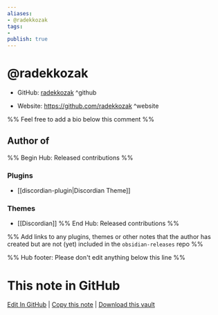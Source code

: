 ```yaml
---
aliases:
- @radekkozak
tags:
- 
publish: true
---
```


# @radekkozak

- GitHub: [radekkozak](https://github.com/radekkozak/) ^github
<!-- - Discord: `@` ^discord-->
- Website: <https://github.com/radekkozak> ^website
<!-- - [[Publish sites|Publish site]]: ^publish-->

%% Feel free to add a bio below this comment %%


## Author of

%% Begin Hub: Released contributions %%
### Plugins
- [[discordian-plugin|Discordian Theme]]

### Themes
- [[Discordian]]
%% End Hub: Released contributions %%

%% Add links to any plugins, themes or other notes that the author has created but are not (yet) included in the `obsidian-releases` repo %%

<!--
### Unlisted plugins
-->

<!--
### Others

- 
-->

<!--
## Sponsor this author

- [[GitHub sponsors]]: [Sponsor @radekkozak on GitHub Sponsors](https://github.com/sponsors/radekkozak) ^github-sponsor
- [[Buy me a coffee]]: ^buy-me-a-coffee
- [[PayPal]]: ^paypal
- [[Patreon]]: ^patreon

-->

<!--
## Follow this author

- [[YouTube Channels|On YouTube]]: ^youtube
- Twitter: ^twitter
- ...
-->

%% Hub footer: Please don't edit anything below this line %%

# This note in GitHub

<span class="git-footer">[Edit In GitHub](https://github.dev/obsidian-community/obsidian-hub/blob/main/01%20-%20Community/People/radekkozak.md "git-hub-edit-note") | [Copy this note](https://raw.githubusercontent.com/obsidian-community/obsidian-hub/main/01%20-%20Community/People/radekkozak.md "git-hub-copy-note") | [Download this vault](https://github.com/obsidian-community/obsidian-hub/archive/refs/heads/main.zip "git-hub-download-vault") </span>
